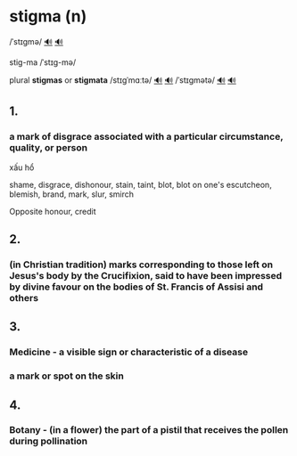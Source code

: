 # stigma (n)

/ˈstɪɡmə/ [🔊](https://www.oxfordlearnersdictionaries.com/media/english/uk_pron/s/sti/stigm/stigma__gb_1.mp3) [🔊](https://www.oxfordlearnersdictionaries.com/media/english/us_pron/s/sti/stigm/stigma__us_1.mp3)

stig-ma /ˈstɪɡ-mə/

plural **stigmas** or **stigmata** /stɪɡˈmɑːtə/ [🔊](https://www.oxfordlearnersdictionaries.com/media/english/uk_pron/s/sti/stigm/stigmata__gb_2.mp3) [🔊](https://www.oxfordlearnersdictionaries.com/media/english/us_pron/s/sti/stigm/stigmata__us_2_rr.mp3) /ˈstɪɡmətə/ [🔊](https://www.oxfordlearnersdictionaries.com/media/english/uk_pron/s/sti/stigm/stigmata__gb_1.mp3) [🔊](https://www.oxfordlearnersdictionaries.com/media/english/us_pron/s/sti/stigm/stigmata__us_1_rr.mp3)

## 1.

### a mark of disgrace associated with a particular circumstance, quality, or person

xấu hổ

shame, disgrace, dishonour, stain, taint, blot, blot on one's escutcheon, blemish, brand, mark, slur, smirch

Opposite honour, credit

## 2.

### (in Christian tradition) marks corresponding to those left on Jesus's body by the Crucifixion, said to have been impressed by divine favour on the bodies of St. Francis of Assisi and others

## 3.

### Medicine - a visible sign or characteristic of a disease

### a mark or spot on the skin

## 4.

### Botany - (in a flower) the part of a pistil that receives the pollen during pollination